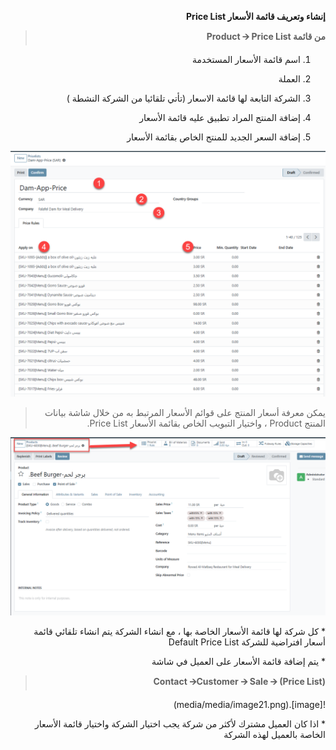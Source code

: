 <div dir="rtl">

**إنشاء وتعريف قائمة الأسعار Price List**

> **من قائمة Product 🡪 Price List**

1.  اسم قائمة الأسعار المستخدمة

2.  العملة

3.  الشركة التابعة لها قائمة الاسعار (تأتي تلقائيا من الشركة النشطة
    )

4.  إضافة المنتج المراد تطبيق عليه قائمة الأسعار

5.  إضافة السعر الجديد للمنتج الخاص بقائمة الأسعار

![image](media/media/image19.png)

>يمكن معرفة أسعار المنتج على قوائم الأسعار المرتبط به من خلال شاشة
بيانات المنتج Product ، واختيار التبويب الخاص بقائمة الأسعار Price List.

![image](media/media/image20.png)

\* كل شركة لها قائمة الأسعار الخاصة بها ، مع انشاء الشركة يتم انشاء
تلقائي قائمة أسعار افتراضية للشركة Default Price List

\* يتم إضافة قائمة الأسعار على العميل في شاشة 
> **Contact 🡪Customer 🡪 Sale 🡪 (Price List)** 

![image].(media/media/image21.png)

\* اذا كان العميل مشترك لأكثر من شركة يجب اختيار الشركة واختيار قائمة
الأسعار الخاصة بالعميل لهذه الشركة

</div>